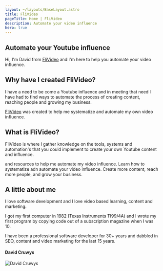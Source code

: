 ```yaml
---
layout: ~/layouts/BaseLayout.astro
title: FliVideo
pageTitle: Home | FliVideo
description: Automate your video influence
hero: true
---
```


## Automate your Youtube influence

Hi, I'm David from [FliVideo](https://flivideo.com) and I'm here to help you automate your video influence.

## Why have I created FliVideo?

I have a need to be come a Youtube influence and in meeting that need I have had to find ways to automate the process of creating content, reaching people and growing my business.

[FliVideo](https://flivideo.com) was created to help me systematize and automate my own video influence.

## What is FliVideo?

FliVideo is where I gather knowledge on the tools, systems and automation's that you could implement to create your own Youtube content and influence.


  and resources to help me automate my video influence.
Learn how to systematize adn automate your video influence. Create more content, reach more people, and grow your business.


## A little about me

I love software development and I love video based learning, content and marketing.

I got my first computer in 1982 (Texas Instruments TI99/4A) and I wrote my first program by copying code out of a subscription magazine when I was 10.

I have been a professional software developer for 30+ years and dabbled in SEO, content and video marketing for the last 15 years.

#### David Cruwys

![David Cruwys](images/david.png)






